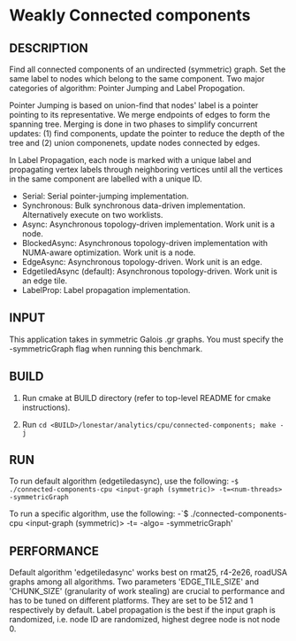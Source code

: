 Weakly Connected components
================================================================================

DESCRIPTION 
--------------------------------------------------------------------------------

Find all connected components of an undirected (symmetric) graph. Set the same
label to nodes which belong to the same component.
Two major categories of algorithm: Pointer Jumping and Label Propogation.

Pointer Jumping is based on union-find that nodes' label is a pointer pointing
to its representative. We merge endpoints of edges to form the spanning tree.
Merging is done in two phases to simplify concurrent updates: (1) find components,
update the pointer to reduce the depth of the tree and (2) union componenets,
update nodes connected by edges.

In Label Propagation, each node is marked with a unique label and propagating
vertex labels through neighboring vertices until all the vertices in the same
component are labelled with a unique ID.

  - Serial: Serial pointer-jumping implementation.
  - Synchronous: Bulk synchronous data-driven implementation.
    Alternatively execute on two worklists.
  - Async: Asynchronous topology-driven implementation. Work unit is a node.
  - BlockedAsync: Asynchronous topology-driven implementation with NUMA-aware
    optimization. Work unit is a node.
  - EdgeAsync: Asynchronous topology-driven. Work unit is an edge.
  - EdgetiledAsync (default): Asynchronous topology-driven.
    Work unit is an edge tile.
  - LabelProp: Label propagation implementation.

INPUT
--------------------------------------------------------------------------------

This application takes in symmetric Galois .gr graphs.
You must specify the -symmetricGraph flag when running this benchmark.

BUILD
--------------------------------------------------------------------------------

1. Run cmake at BUILD directory (refer to top-level README for cmake instructions).

2. Run `cd <BUILD>/lonestar/analytics/cpu/connected-components; make -j`

RUN
--------------------------------------------------------------------------------

To run default algorithm (edgetiledasync), use the following:
-`$ ./connected-components-cpu <input-graph (symmetric)> -t=<num-threads> -symmetricGraph`

To run a specific algorithm, use the following:
-`$ ./connected-components-cpu <input-graph (symmetric)> -t=<num-threads> -algo=<algorithm> -symmetricGraph'

PERFORMANCE  
--------------------------------------------------------------------------------

Default algorithm 'edgetiledasync' works best on rmat25, r4-2e26, roadUSA graphs
among all algorithms. Two parameters 'EDGE_TILE_SIZE' and 'CHUNK_SIZE'
(granularity of work stealing) are crucial to performance and has to be tuned on
different platforms. They are set to be 512 and 1 respectively by default.
Label propagation is the best if the input graph is randomized,
i.e. node ID are randomized, highest degree node is not node 0.
